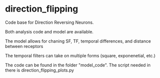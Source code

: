 # direction_flipping

Code base for Direction Reversing Neurons. 

Both analysis code and model are available.

The model allows for chaning SF, TF, temporal differences, and distance between receptors

The temporal filters can take on multiple forms (square, exponenetial, etc.)

The code can be found in the folder "model_code". The script needed in there is direction_flipping_plots.py

